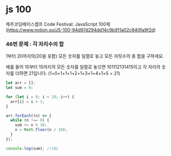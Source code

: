# js 100

제주코딩베이스캠프 Code Festival: JavaScript 100제  
(https://www.notion.so/JS-100-94d97d294dd14c9b911a02c840fa9f2d)

### 46번 문제 : 각 자리수의 합

1부터 20까지의(20을 포함) 모든 숫자를 일렬로 놓고 모든 자릿수의 총 합을 구하세요.

예를 들어 10부터 15까지의 모든 숫자를 일렬로 놓으면 101112131415이고
각 자리의 숫자를 더하면 21입니다. (1+0+1+1+1+2+1+3+1+4+1+5 = 21)

```javascript
let arr = [];
let sum = 0;

for (let i = 0; i < 20; i++) {
  arr[i] = i + 1;
}

arr.forEach((n) => {
  while (n !== 0) {
    sum += n % 10;
    n = Math.floor(n / 10);
  }
});

console.log(sum); //102
```
